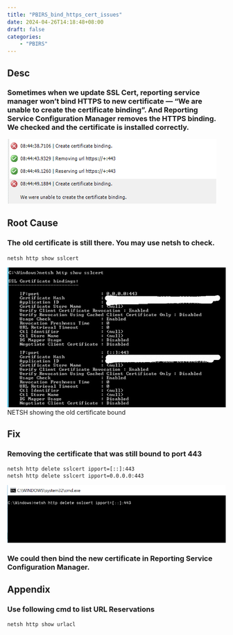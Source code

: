 ```yaml
---
title: "PBIRS_bind_https_cert_issues"
date: 2024-04-26T14:18:48+08:00
draft: false
categories:
    - "PBIRS"
---
```


## Desc
### Sometimes when we update SSL Cert, reporting service manager won’t bind HTTPS to new certificate — “We are unable to create the certificate binding”. And Reporting Service Configuration Manager removes the HTTPS binding. We checked and the certificate is installed correctly.
![Alt text](image.png)
## Root Cause
### The old certificate is still there. You may use netsh to check.
    netsh http show sslcert
![Alt text](image-1.png)
NETSH showing the old certificate bound

## Fix
### Removing the certificate that was still bound to port 443
    netsh http delete sslcert ipport=[::]:443
    netsh http delete sslcert ipport=0.0.0.0:443

![Alt text](image-2.png)

### We could then bind the new certificate in Reporting Service Configuration Manager.

## Appendix
### Use following cmd to list URL Reservations
    netsh http show urlacl


